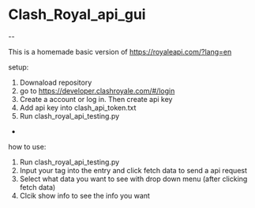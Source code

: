 # Clash_Royal_api_gui
--

This is a homemade basic version of https://royaleapi.com/?lang=en

setup:
1. Downaload repository
2. go to https://developer.clashroyale.com/#/login
3. Create a account or log in. Then create api key
4. Add api key into clash_api_token.txt
5. Run clash_royal_api_testing.py

-
how to use:
1. Run clash_royal_api_testing.py
2. Input your tag into the entry and click fetch data to send a api request
3. Select what data you want to see with drop down menu (after clicking fetch data)
4. Clcik show info to see the info you want

